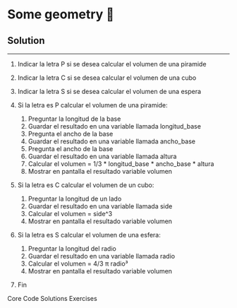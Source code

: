 # Some geometry 📐
## Solution 
---

1. Indicar la letra P si se desea calcular el volumen de una piramide
2. Indicar la letra C si se desea calcular el volumen de una cubo
3. Indicar la letra S si se desea calcular el volumen de una espera

4. Si la letra es P calcular el volumen de una piramide:
    1. Preguntar la longitud de la base
    2. Guardar el resultado en una variable llamada longitud_base
    3. Pregunta el ancho de la base
    4. Guardar el resultado en una variable llamada ancho_base
    5. Pregunta el ancho de la base
    6. Guardar el resultado en una variable llamada altura
    3. Calcular el volumen = 1/3 * longitud_base * ancho_base * altura
    3. Mostrar en pantalla el resultado variable volumen

    
5. Si la letra es C calcular el volumen de un cubo:
    1. Preguntar la longitud de un lado
    2. Guardar el resultado en una variable llamada side
    3. Calcular el volumen = side^3
    3. Mostrar en pantalla el resultado variable volumen


6.  Si la letra es S calcular el volumen de una esfera:
    1. Preguntar la longitud del radio
    2. Guardar el resultado en una variable llamada radio
    2. Calcular el volumen = 4/3 π radio³
    3. Mostrar en pantalla el resultado variable volumen
4. Fin




Core Code Solutions Exercises
